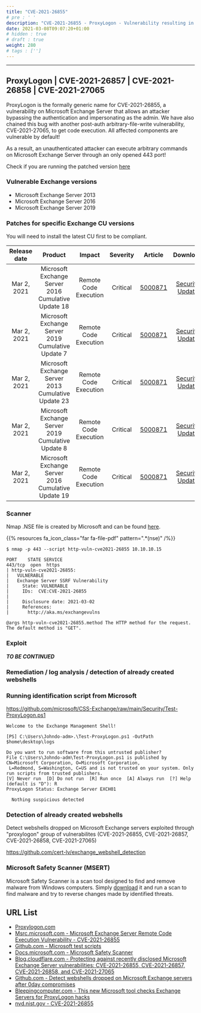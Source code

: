 ```yaml
---
title: "CVE-2021-26855"
# pre : ' '
description: "CVE-2021-26855 - ProxyLogon - Vulnerability resulting in unauthenticated remote code execution through only port 443."
date: 2021-03-08T09:07:20+01:00
# hidden : true
# draft : true
weight: 280
# tags : ['']
---
```


---

## ProxyLogon | CVE-2021-26857 | CVE-2021-26858 | CVE-2021-27065

ProxyLogon is the formally generic name for CVE-2021-26855, a vulnerability on Microsoft Exchange Server that allows an attacker bypassing the authentication and impersonating as the admin. We have also chained this bug with another post-auth arbitrary-file-write vulnerability, CVE-2021-27065, to get code execution. All affected components are vulnerable by default!

As a result, an unauthenticated attacker can execute arbitrary commands on Microsoft Exchange Server through an only opened 443 port!

Check if you are running the patched version [here](https://eightwone.com/references/versions-builds-dates/)

### Vulnerable Exchange versions

- Microsoft Exchange Server 2013
- Microsoft Exchange Server 2016
- Microsoft Exchange Server 2019

### Patches for specific Exchange CU versions

You will need to install the latest CU first to be compliant.

| Release date |                       Product                       |        Impact         | Severity |                        Article                        |                                                     Download                                                     |                                        Details                                         |
| :----------: | :-------------------------------------------------: | :-------------------: | :------: | :---------------------------------------------------: | :--------------------------------------------------------------------------------------------------------------: | :------------------------------------------------------------------------------------: |
| Mar 2, 2021  | Microsoft Exchange Server 2016 Cumulative Update 18 | Remote Code Execution | Critical | [5000871](https://support.microsoft.com/help/5000871) | [Security Update](https://www.microsoft.com/download/details.aspx?familyid=192fa60f-664a-4f3e-b19f-e295135e469b) | [CVE-2021-26855](https://msrc.microsoft.com/update-guide/vulnerability/CVE-2021-26855) |
| Mar 2, 2021  | Microsoft Exchange Server 2019 Cumulative Update 7  | Remote Code Execution | Critical | [5000871](https://support.microsoft.com/help/5000871) | [Security Update](https://www.microsoft.com/download/details.aspx?familyid=2aadda14-b8aa-4370-a492-0a6818facce8) | [CVE-2021-26855](https://msrc.microsoft.com/update-guide/vulnerability/CVE-2021-26855) |
| Mar 2, 2021  | Microsoft Exchange Server 2013 Cumulative Update 23 | Remote Code Execution | Critical | [5000871](https://support.microsoft.com/help/5000871) | [Security Update](https://www.microsoft.com/download/details.aspx?familyid=1255ecd7-b187-4839-96c9-1fc5e05df7b6) | [CVE-2021-26855](https://msrc.microsoft.com/update-guide/vulnerability/CVE-2021-26855) |
| Mar 2, 2021  | Microsoft Exchange Server 2019 Cumulative Update 8  | Remote Code Execution | Critical | [5000871](https://support.microsoft.com/help/5000871) | [Security Update](https://www.microsoft.com/download/details.aspx?familyid=18c75641-e53d-4979-8d5e-29a80674e41f) | [CVE-2021-26855](https://msrc.microsoft.com/update-guide/vulnerability/CVE-2021-26855) |
| Mar 2, 2021  | Microsoft Exchange Server 2016 Cumulative Update 19 | Remote Code Execution | Critical | [5000871](https://support.microsoft.com/help/5000871) | [Security Update](https://www.microsoft.com/download/details.aspx?familyid=31211a48-0cef-462e-bb11-c36440f80bb3) | [CVE-2021-26855](https://msrc.microsoft.com/update-guide/vulnerability/CVE-2021-26855) |

### Scanner

Nmap .NSE file is created by Microsoft and can be found [here](https://github.com/microsoft/CSS-Exchange/blob/main/Security/http-vuln-cve2021-26855.nse).

{{% resources fa_icon_class="far fa-file-pdf" pattern=".*(nse)" /%}}

```plain
$ nmap -p 443 --script http-vuln-cve2021-26855 10.10.10.15

PORT    STATE SERVICE
443/tcp  open  https
| http-vuln-cve2021-26855:
|   VULNERABLE
|   Exchange Server SSRF Vulnerability
|     State: VULNERABLE
|     IDs:  CVE:CVE-2021-26855
|
|     Disclosure date: 2021-03-02
|     References:
|       http://aka.ms/exchangevulns

@args http-vuln-cve2021-26855.method The HTTP method for the request. The default method is "GET".
```

### Exploit

**_TO BE CONTINUED_**

### Remediation / log analysis / detection of already created webshells

### Running identification script from Microsoft

<https://github.com/microsoft/CSS-Exchange/raw/main/Security/Test-ProxyLogon.ps1>

```plain
Welcome to the Exchange Management Shell!

[PS] C:\Users\Johndo-adm>.\Test-ProxyLogon.ps1 -OutPath $home\desktop\logs

Do you want to run software from this untrusted publisher?
File C:\Users\Johndo-adm\Test-ProxyLogon.ps1 is published by CN=Microsoft Corporation, O=Microsoft Corporation,
 L=Redmond, S=Washington, C=US and is not trusted on your system. Only run scripts from trusted publishers.
[V] Never run  [D] Do not run  [R] Run once  [A] Always run  [?] Help (default is "D"): R
ProxyLogon Status: Exchange Server EXCH01

  Nothing suspicious detected
```

### Detection of already created webshells

Detect webshells dropped on Microsoft Exchange servers exploited through "proxylogon" group of vulnerabilites (CVE-2021-26855, CVE-2021-26857, CVE-2021-26858, CVE-2021-27065)

<https://github.com/cert-lv/exchange_webshell_detection>

### Microsoft Safety Scanner (MSERT)

Microsoft Safety Scanner is a scan tool designed to find and remove malware from Windows computers. Simply [download](https://docs.microsoft.com/en-us/windows/security/threat-protection/intelligence/safety-scanner-download) it and run a scan to find malware and try to reverse changes made by identified threats.

## URL List

- [Proxylogon.com](https://proxylogon.com/)
- [Msrc.microsoft.com - Microsoft Exchange Server Remote Code Execution Vulnerability - CVE-2021-26855](https://msrc.microsoft.com/update-guide/vulnerability/CVE-2021-26855)
- [Github.com - Microsoft test scripts](https://github.com/microsoft/CSS-Exchange/tree/main/Security)
- [Docs.microsoft.com - Microsoft Safety Scanner](https://docs.microsoft.com/en-us/windows/security/threat-protection/intelligence/safety-scanner-download)
- [Blog.cloudflare.com - Protecting against recently disclosed Microsoft Exchange Server vulnerabilities: CVE-2021-26855, CVE-2021-26857, CVE-2021-26858, and CVE-2021-27065](https://blog.cloudflare.com/protecting-against-microsoft-exchange-server-cves/)
- [Github.com - Detect webshells dropped on Microsoft Exchange servers after 0day compromises](https://github.com/cert-lv/exchange_webshell_detection)
- [Bleepingcomputer.com - This new Microsoft tool checks Exchange Servers for ProxyLogon hacks](https://www.bleepingcomputer.com/news/microsoft/this-new-microsoft-tool-checks-exchange-servers-for-proxylogon-hacks/)
- [nvd.nist.gov - CVE-2021-26855](https://nvd.nist.gov/vuln/detail/CVE-2021-26855)
